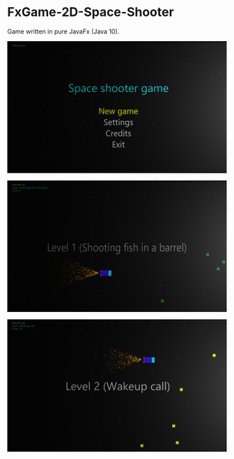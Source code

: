 # FxGame-2D-Space-Shooter
Game written in pure JavaFx (Java 10).


![](images/FxShooter%20Title%20Screen.PNG)

![](images/Leve%201.PNG)

![](images/Level%202.PNG)

